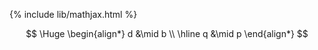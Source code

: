 {% include lib/mathjax.html %}

$$
  \Huge
  \begin{align*}
  d &\mid b \\
  \hline
  q &\mid p
  \end{align*}
$$
